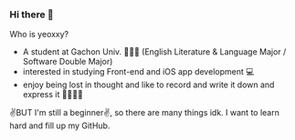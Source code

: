 ### Hi there 👋

Who is yeoxxy?
- A student at Gachon Univ. 👩🏻‍🎓 (English Literature & Language Major / Software Double Major)
- interested in studying Front-end and iOS app development 💻
- enjoy being lost in thought and like to record and write it down and express it 💭✍🏻💕

✌️BUT I'm still a beginner✌️, so there are many things idk.
I want to learn hard and fill up my GitHub.

